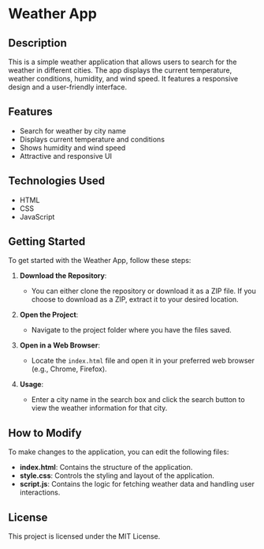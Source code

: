 # Weather App

## Description
This is a simple weather application that allows users to search for the weather in different cities. The app displays the current temperature, weather conditions, humidity, and wind speed. It features a responsive design and a user-friendly interface.

## Features
- Search for weather by city name
- Displays current temperature and conditions
- Shows humidity and wind speed
- Attractive and responsive UI

## Technologies Used
- HTML
- CSS
- JavaScript

## Getting Started

To get started with the Weather App, follow these steps:

1. **Download the Repository**:
   - You can either clone the repository or download it as a ZIP file. If you choose to download as a ZIP, extract it to your desired location.

2. **Open the Project**:
   - Navigate to the project folder where you have the files saved.

3. **Open in a Web Browser**:
   - Locate the `index.html` file and open it in your preferred web browser (e.g., Chrome, Firefox).

4. **Usage**:
   - Enter a city name in the search box and click the search button to view the weather information for that city.

## How to Modify
To make changes to the application, you can edit the following files:

- **index.html**: Contains the structure of the application.
- **style.css**: Controls the styling and layout of the application.
- **script.js**: Contains the logic for fetching weather data and handling user interactions.

## License
This project is licensed under the MIT License.
